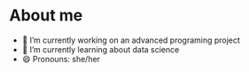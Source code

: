 # About me
- 🔭 I’m currently working on an advanced programing project
- 🌱 I’m currently learning about data science
- 😄 Pronouns: she/her
